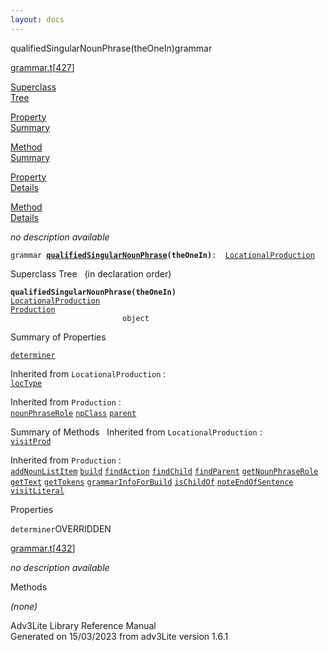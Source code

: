 ```yaml
---
layout: docs
---
```

<span class="title">qualifiedSingularNounPhrase(theOneIn)</span><span class="type">grammar</span>

[grammar.t](../file/grammar.t.html)\[[427](../source/grammar.t.html#427)\]

[Superclass  
Tree](#_SuperClassTree_)

[Property  
Summary](#_PropSummary_)

[Method  
Summary](#_MethodSummary_)

[Property  
Details](#_Properties_)

[Method  
Details](#_Methods_)



*no description available*

`grammar `**[`qualifiedSingularNounPhrase`](../object/qualifiedSingularNounPhrase.html)`(theOneIn)`**` :   `[`LocationalProduction`](../object/LocationalProduction.html)



<span id="_SuperClassTree_"></span>



<span class="hdln">Superclass Tree</span>   (in declaration order)



**`qualifiedSingularNounPhrase(theOneIn)`**  
[`LocationalProduction`](../object/LocationalProduction.html)  
[`Production`](../object/Production.html)  
`                         object`  
<span id="_PropSummary_"></span>



<span class="hdln">Summary of Properties</span>  



[`determiner`](#determiner)

Inherited from `LocationalProduction` :  
[`locType`](../object/LocationalProduction.html#locType)

Inherited from `Production` :  
[`nounPhraseRole`](../object/Production.html#nounPhraseRole) [`npClass`](../object/Production.html#npClass) [`parent`](../object/Production.html#parent)

<span id="_MethodSummary_"></span>



<span class="hdln">Summary of Methods</span>  
Inherited from `LocationalProduction` :  
[`visitProd`](../object/LocationalProduction.html#visitProd)

Inherited from `Production` :  
[`addNounListItem`](../object/Production.html#addNounListItem) [`build`](../object/Production.html#build) [`findAction`](../object/Production.html#findAction) [`findChild`](../object/Production.html#findChild) [`findParent`](../object/Production.html#findParent) [`getNounPhraseRole`](../object/Production.html#getNounPhraseRole) [`getText`](../object/Production.html#getText) [`getTokens`](../object/Production.html#getTokens) [`grammarInfoForBuild`](../object/Production.html#grammarInfoForBuild) [`isChildOf`](../object/Production.html#isChildOf) [`noteEndOfSentence`](../object/Production.html#noteEndOfSentence) [`visitLiteral`](../object/Production.html#visitLiteral)

<span id="_Properties_"></span>



<span class="hdln">Properties</span>  



<span id="determiner"></span>

`determiner`<span class="rem">OVERRIDDEN</span>

[grammar.t](../file/grammar.t.html)\[[432](../source/grammar.t.html#432)\]



*no description available*



<span id="_Methods_"></span>



<span class="hdln">Methods</span>  



*(none)*



Adv3Lite Library Reference Manual  
Generated on 15/03/2023 from adv3Lite version 1.6.1


